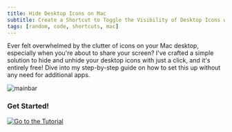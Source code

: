 ```yaml
---
title: Hide Desktop Icons on Mac
subtitle: Create a Shortcut to Toggle the Visibility of Desktop Icons with One Click
tags: [random, code, shortcuts, mac]
---
```


Ever felt overwhelmed by the clutter of icons on your Mac desktop, especially when you're about to share your screen? I've crafted a simple solution to hide and unhide your desktop icons with just a click, and it's entirely free! Dive into my step-by-step guide on how to set this up without any need for additional apps. 

![mainbar](../images/mainbar_shortcuts.png)

### Get Started!

[![Go to the Tutorial](https://img.shields.io/badge/Access_the_Tutorial-Click_Here-blue?style=for-the-badge&logo=github)](https://github.com/mervetekgurler/Hide-Desktop-Icons-on-Mac/blob/main/tutorial.md)

